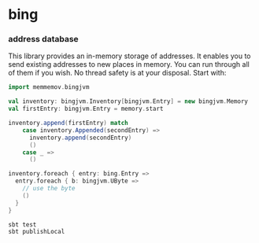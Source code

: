 # bing
### address database

This library provides an in-memory storage of addresses.
It enables you to send existing addresses to new places in memory.
You can run through all of them if you wish.
No thread safety is at your disposal.
Start with:

```scala
import memmemov.bingjvm

val inventory: bingjvm.Inventory[bingjvm.Entry] = new bingjvm.Memory
val firstEntry: bingjvm.Entry = memory.start

inventory.append(firstEntry) match
    case inventory.Appended(secondEntry) =>
      inventory.append(secondEntry)
      ()
    case _ =>
      ()

inventory.foreach { entry: bing.Entry =>
  entry.foreach { b: bingjvm.UByte =>
    // use the byte
    ()
  }
}
```

```bash
sbt test
sbt publishLocal
```